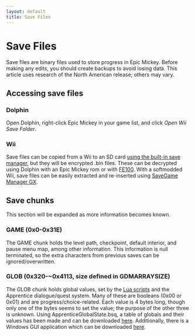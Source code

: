 ```yaml
---
layout: default
title: Save Files
---
```


# Save Files

Save files are binary files used to store progress in Epic Mickey. Before making any edits, you should create backups to avoid losing data. This article uses research of the North American release; others may vary. 

## Accessing save files
### Dolphin
Open Dolphin, right-click Epic Mickey in your game list, and click *Open Wii Save Folder*.
### Wii
Save files can be copied from a Wii to an SD card [using the built-in save manager](https://en-americas-support.nintendo.com/app/answers/detail/a_id/2720/~/how-to-copy-save-data-to-an-sd-card), but they will be encrypted .bin files. These can be decrypted using Dolphin with an Epic Mickey rom or with [FE100](https://wiibrew.org/wiki/FE100). With a softmodded Wii, save files can be easily extracted and re-inserted using [SaveGame Manager GX](https://wiibrew.org/wiki/SaveGame_Manager_GX).

## Save chunks
This section will be expanded as more information becomes known.
### GAME (0x0-0x31E)
The GAME chunk holds the level path, checkpoint, default interior, and pause menu map, among other information. This information is null terminated, so the extra characters from previous saves can be ignored/overwritten.
### GLOB (0x320-~0x4113, size defined in GDMARRAYSIZE)
The GLOB chunk holds global values, set by the [Lua scripts](./lua-files) and the Apprentice dialogue/quest system. Many of these are booleans (0x00 or 0x01) and are progress/choice-related. Each value is 4 bytes long, though only one of the bytes seems to set the value; the purpose of the other three is unknown. Using ApprenticeGlobalState.bsq, a table of globals and their values has been made and can be downloaded [here](./downloads/GlobalOffsets.csv). Additionally, there is a Windows GUI application which can be downloaded [here](./tools/global-editor).
